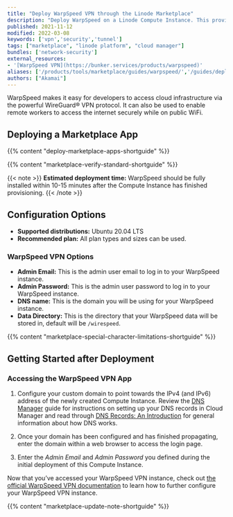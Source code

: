 ```yaml
---
title: "Deploy WarpSpeed VPN through the Linode Marketplace"
description: "Deploy WarpSpeed on a Linode Compute Instance. This provides you with one of the fastest, easiest to use, and most secure VPN gateway software."
published: 2021-11-12
modified: 2022-03-08
keywords: ['vpn','security','tunnel']
tags: ["marketplace", "linode platform", "cloud manager"]
bundles: ['network-security']
external_resources:
- '[WarpSpeed VPN](https://bunker.services/products/warpspeed)'
aliases: ['/products/tools/marketplace/guides/warpspeed/','/guides/deploying-warpspeed-marketplace-app/','/guides/warpspeed-marketplace-app/']
authors: ["Akamai"]
---
```


WarpSpeed makes it easy for developers to access cloud infrastructure via the powerful WireGuard® VPN protocol. It can also be used to enable remote workers to access the internet securely while on public WiFi.

## Deploying a Marketplace App

{{% content "deploy-marketplace-apps-shortguide" %}}

{{% content "marketplace-verify-standard-shortguide" %}}

{{< note >}}
**Estimated deployment time:** WarpSpeed should be fully installed within 10-15 minutes after the Compute Instance has finished provisioning.
{{< /note >}}

## Configuration Options

- **Supported distributions:** Ubuntu 20.04 LTS
- **Recommended plan:** All plan types and sizes can be used.

### WarpSpeed VPN Options

- **Admin Email:** This is the admin user email to log in to your WarpSpeed instance.
- **Admin Password:** This is the admin user password to log in to your WarpSpeed instance.
- **DNS name:** This is the domain you will be using for your WarpSpeed instance.
- **Data Directory:** This is the directory that your WarpSpeed data will be stored in, default will be `/wirespeed`.

{{% content "marketplace-special-character-limitations-shortguide" %}}

## Getting Started after Deployment

### Accessing the WarpSpeed VPN App

1.  Configure your custom domain to point towards the IPv4 (and IPv6) address of the newly created Compute Instance. Review the [DNS Manager](/docs/products/networking/dns-manager/) guide for instructions on setting up your DNS records in Cloud Manager and read through [DNS Records: An Introduction](/docs/guides/dns-overview/) for general information about how DNS works.

1.  Once your domain has been configured and has finished propagating, enter the domain within a web browser to access the login page.

1.  Enter the *Admin Email* and *Admin Password* you defined during the initial deployment of this Compute Instance.

Now that you’ve accessed your WarpSpeed VPN instance, check out [the official WarpSpeed VPN documentation](https://bunker.services/products/warpspeed/install-linode) to learn how to further configure your WarpSpeed VPN instance.

{{% content "marketplace-update-note-shortguide" %}}